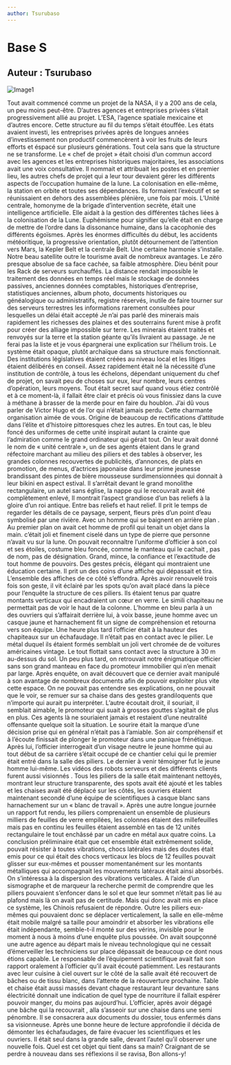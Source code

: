 ```yaml
---
author: Tsurubaso
---
```






# Base S
## Auteur : Tsurubaso

![Image1](/images/800400.png)


Tout avait commencé comme un projet de la NASA, il y a 200 ans de cela, un peu moins peut-être. D’autres agences et entreprises privées s’était progressivement allié au projet. L’ESA, l’agence spatiale mexicaine et d’autres encore. Cette structure au fil du temps s’était étouffée. Les états avaient investi, les entreprises privées après de longues années d’investissement non productif commencèrent à voir les fruits de leurs efforts et éspacé sur plusieurs générations. Tout cela sans que la structure ne se transforme.
Le « chef de projet » était choisi d’un commun accord avec les agences et les entreprises historiques majoritaires, les associations avait une voix consultative. Il nommait et attribuait les postes et en premier lieu, les autres chefs de projet qui a leur tour devaient gérer les différents aspects de l’occupation humaine de la lune. La colonisation en elle-même, la station en orbite et toutes ses dépendances. Ils formaient l’exécutif et se réunissaient en dehors des assemblées plénière, une fois par mois. 
L’Unité centrale, homonyme de la brigade d’intervention secrète, était une intelligence artificielle. Elle aidait à la gestion des différentes tâches liées à la colonisation de la Lune. Euphémisme pour signifier qu’elle était en charge de mettre de l’ordre dans la dissonance humaine, dans la cacophonie des différents égoïsmes. Après les énormes difficultés du début, les accidents météoritique, la progressive orientation, plutôt détournement de l’attention vers Mars, la Kepler Belt et la centrale Belt. Une certaine harmonie s’installe. Notre beau satellite outre le tourisme avait de nombreux avantages. Le zéro presque absolue de sa face cachée, sa faible atmosphère. Dieu bénit pour les Rack de serveurs surchauffés. La distance rendait impossible le traitement des données en temps réel mais le stockage de données passives, anciennes données comptables, historiques d’entreprise, statistiques anciennes, album photo, documents historiques ou généalogique ou administratifs, registre réservés, inutile de faire tourner sur des serveurs terrestres les informations rarement consultées pour lesquelles un délai était accepté
Je n’ai pas parlé des minerais mais rapidement les richesses des plaines et des souterrains furent mise à profit pour créer des alliage impossible sur terre. Les minerais étaient traités et renvoyés sur la terre et la station géante qu’ils livraient au passage. Je ne ferai pas la liste et je vous épargnerai une explication sur l’hélium trois. Le système était opaque, plutôt archaïque dans sa structure mais fonctionnait. Des institutions législatives étaient créées au niveau local et les litiges étaient délibérés en conseil. Assez rapidement était né la nécessité d’une institution de contrôle, à tous les échelons, dépendant uniquement du chef de projet, on savait peu de choses sur eux, leur nombre, leurs centres d’opération, leurs moyens. Tout était secret sauf quand vous étiez contrôlé et à ce moment-là, il fallait être clair et précis où vous finissiez dans la cuve à méthane à brasser de la merde pour en faire du houblon. J’ai dû vous parler de Victor Hugo et de l’or qui n’était jamais perdu. Cette charmante organisation aimée de vous.
Origine de beaucoup de rectifications d’attitude dans l’élite et d’histoire pittoresques chez les autres. En tout cas, le bleu foncé des uniformes de cette unité inspirait autant la crainte que l’admiration comme le grand ordinateur qui gérait tout. On leur avait donné le nom de « unité centrale », un de ses agents étaient dans le grand réfectoire marchant au milieu des piliers et des tables à observer, les grandes colonnes recouvertes de publicités, d’annonces, de plats en promotion, de menus, d’actrices japonaise dans leur prime jeunesse brandissant des pintes de bière mousseuse surdimensionnées qui donnait à leur bikini en aspect estival. Il s’arrêtait devant le grand monolithe rectangulaire, un autel sans église, la nappe qui le recouvrait avait été complètement enlevé, Il montrait l’aspect grandiose d’un bas reliefs à la gloire d’un roi antique. Entre bas reliefs et haut relief. Il prit le temps de regarder les détails de ce paysage, serpent, fleurs près d’un point d’eau symbolisé par une rivière. Avec un homme qui se baignent en arrière plan . Au premier plan on avait cet homme de profil qui tenait un objet dans la main. c’était joli et finement ciselé dans un type de pierre que personne n’avait vu sur la lune.
On pouvait reconnaître l’uniforme d’officier à son col et ses étoiles, costume bleu foncée, comme le manteau qui le cachait , pas de nom, pas de désignation. Grand, mince, la confiance et l’exactitude de tout homme de pouvoirs. Des gestes précis, élégant qui montraient une éducation certaine. Il prit un des coins d’une affiche qui dépassait et tira. L’ensemble des affiches de ce côté s’effondra. Après avoir renouvelé trois fois son geste, il vit éclairé par les spots qu’on avait placé dans la pièce pour l’enquête la structure de ces piliers. Ils étaient tenus par quatre montants verticaux qui encadraient un cœur en verre. Le simili chapiteau ne permettait pas de voir le haut de la colonne. L’homme en bleu parla à un des ouvriers qui s’affairait derrière lui, à voix basse, jeune homme avec un casque jaune et harnachement fit un signe de compréhension et retourna vers son équipe. Une heure plus tard l’officier était à la hauteur des chapiteaux sur un échafaudage. Il n’était pas en contact avec le pilier. Le métal duquel ils étaient formés semblait un joli vert chromée de de voitures américaines vintage. 
Le tout flottait sans contact avec la structure à 30 m au-dessus du sol. Un peu plus tard, on retrouvait notre énigmatique officier sans son grand manteau en face du promoteur immobilier qui n’en menait par large. Après enquête, on avait découvert que ce dernier avait manipulé à son avantage de nombreux documents afin de pouvoir exploiter plus vite cette espace. On ne pouvait pas entendre ses explications, on ne pouvait que le voir, se remuer sur sa chaise dans des gestes grandiloquents que n’importe qui aurait pu interpréter. L’autre écoutait droit, il souriait, il semblait aimable, le promoteur qui suait à grosses gouttes s’agitait de plus en plus. Ces agents là ne souriaient jamais et restaient d’une neutralité offensante quelque soit la situation. Le sourire était la marque d’une décision prise qui en général n’était pas à l’amiable. Son air compréhensif et à l’écoute finissait de plonger le promoteur dans une panique frénétique.
Après lui, l’officier interrogeait d’un visage neutre le jeune homme qui au tout début de sa carrière s’était occupé de ce chantier celui qui le premier était entré dans la salle des piliers.
Le dernier à venir témoigner fut le jeune homme lui-même. Les vidéos des robots serveurs et des différents clients furent aussi visionnés . Tous les piliers de la salle était maintenant nettoyés, montrant leur structure transparente, des spots avait été ajouté et les tables et les chaises avait été déplacé sur les côtés, les ouvriers étaient maintenant secondé d’une équipe de scientifiques à casque blanc sans harnachement sur un « blanc de travail ». Après une autre longue journée un rapport fut rendu, les piliers comprenaient un ensemble de plusieurs milliers de feuilles de verre empilées, les colonnes étaient des millefeuilles mais pas en continu les feuilles étaient assemblé en tas de 12 unités rectangulaire le tout enchâssé par un cadre en métal aux quatre coins. La conclusion préliminaire était que cet ensemble était extrêmement solide, pouvait résister à toutes vibrations, chocs latérales mais des doutes était emis pour ce qui était des chocs verticaux les blocs de 12 feuilles pouvait glisser sur eux-mêmes et pousser momentanément sur les montants métalliques qui accompagnait les mouvements latéraux était ainsi absorbés. On s’intéressa à la dispersion des vibrations verticales.
A l’aide d’un sismographe et de marqueur la recherche permit de comprendre que les piliers pouvaient s’enfoncer dans le sol et que leur sommet n’était pas lié au plafond mais là on avait pas de certitude. Mais qui donc avait mis en place ce système, les Chinois refusaient de répondre. Outre les piliers eux-mêmes qui pouvaient donc se déplacer verticalement, la salle en elle-même était mobile malgré sa taille pour amoindrir et absorber les vibrations elle était indépendante, semble-t-il monté sur des vérins, invisible pour le moment à nous à moins d’une enquête plus poussée. On avait soupçonné une autre agence au départ mais le niveau technologique qui ne cessait d’émerveiller les techniciens sur place dépassait de beaucoup ce dont nous étions capable. Le responsable de l’équipement scientifique avait fait son rapport oralement à l’officier qu’il avait écouté patiemment. Les restaurants avec leur cuisine à ciel ouvert sur le côté de la salle avait été recouvert de bâches ou de tissu blanc, dans l’attente de la réouverture prochaine. Table et chaise était aussi massés devant chaque restaurant leur devanture sans électricité donnait une indication de quel type de nourriture il fallait espérer pouvoir manger, du moins pas aujourd’hui.
L’officier, après avoir dégagé une bâche qui la recouvrait , alla s’asseoir sur une chaise dans une semi pénombre. Il se consacrera aux documents du dossier, tous enfermés dans sa visionneuse. 
Après une bonne heure de lecture approfondie il décida de démonter les échafaudages, de faire évacuer les scientifiques et les ouvriers. Il était seul dans la grande salle, devant l’autel qu’il observer une nouvelle fois. Quel est cet objet qui tient dans sa main?
Craignant de se perdre à nouveau dans ses réflexions il se ravisa,
Bon allons-y!


